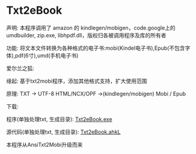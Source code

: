 Txt2eBook
=========

声明: 本程序调用了 amazon 的 kindlegen/mobigen，code.google上的umdbuilder, zip.exe, libhpdf.dll，版权归各被调用程序及库的所有者

功能: 将文本文件转换为各种格式的电子书:mobi(Kindel电子书),Epub(不包含字体),pdf(6寸),umd(手机电子书) 

爱尔兰之狐:

缘起: 基于txt2mobi程序，添加其他格式支持，扩大使用范围

原理: TXT -> UTF-8 HTML/NCX/OPF ->(kindlegen/mobigen) Mobi / Epub

下载:

程序(单独处理txt, 生成目录): [Txt2eBook.exe](Txt2eBook.exe)

源代码(单独处理txt, 生成目录): [Txt2eBook.ahkL](Txt2eBook.ahkL)

本程序从AnsiTxt2Mobi升级而来



